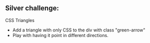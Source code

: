 ## Silver challenge:

CSS Triangles

* Add a triangle with only CSS to the div with class "green-arrow"
* Play with having it point in different directions.
